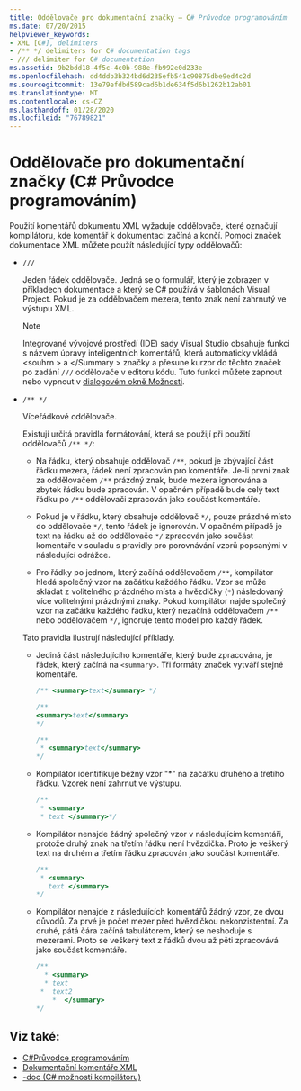 ```yaml
---
title: Oddělovače pro dokumentační značky – C# Průvodce programováním
ms.date: 07/20/2015
helpviewer_keywords:
- XML [C#], delimiters
- /** */ delimiters for C# documentation tags
- /// delimiter for C# documentation
ms.assetid: 9b2bdd18-4f5c-4c0b-988e-fb992e0d233e
ms.openlocfilehash: dd4ddb3b324bd6d235efb541c90875dbe9ed4c2d
ms.sourcegitcommit: 13e79efdbd589cad6b1de634f5d6b1262b12ab01
ms.translationtype: MT
ms.contentlocale: cs-CZ
ms.lasthandoff: 01/28/2020
ms.locfileid: "76789821"
---
```

# <a name="delimiters-for-documentation-tags-c-programming-guide"></a>Oddělovače pro dokumentační značky (C# Průvodce programováním)

Použití komentářů dokumentu XML vyžaduje oddělovače, které označují kompilátoru, kde komentář k dokumentaci začíná a končí. Pomocí značek dokumentace XML můžete použít následující typy oddělovačů:

- `///`

  Jeden řádek oddělovače. Jedná se o formulář, který je zobrazen v příkladech dokumentace a který se C# používá v šablonách Visual Project. Pokud je za oddělovačem mezera, tento znak není zahrnutý ve výstupu XML.

  > [!NOTE]
  > Integrované vývojové prostředí (IDE) sady Visual Studio obsahuje funkci s názvem úpravy inteligentních komentářů, která automaticky vkládá \<souhrn > a \</Summary > značky a přesune kurzor do těchto značek po zadání `///` oddělovače v editoru kódu. Tuto funkci můžete zapnout nebo vypnout v [dialogovém okně Možnosti](/visualstudio/ide/reference/options-text-editor-csharp-advanced).
  
- `/** */`

  Víceřádkové oddělovače.

  Existují určitá pravidla formátování, která se použijí při použití oddělovačů `/** */`:
  
  - Na řádku, který obsahuje oddělovač `/**`, pokud je zbývající část řádku mezera, řádek není zpracován pro komentáře. Je-li první znak za oddělovačem `/**` prázdný znak, bude mezera ignorována a zbytek řádku bude zpracován. V opačném případě bude celý text řádku po `/**` oddělovači zpracován jako součást komentáře.

  - Pokud je v řádku, který obsahuje oddělovač `*/`, pouze prázdné místo do oddělovače `*/`, tento řádek je ignorován. V opačném případě je text na řádku až do oddělovače `*/` zpracován jako součást komentáře v souladu s pravidly pro porovnávání vzorů popsanými v následující odrážce.
  
  - Pro řádky po jednom, který začíná oddělovačem `/**`, kompilátor hledá společný vzor na začátku každého řádku. Vzor se může skládat z volitelného prázdného místa a hvězdičky (`*`) následovaný více volitelnými prázdnými znaky. Pokud kompilátor najde společný vzor na začátku každého řádku, který nezačíná oddělovačem `/**` nebo oddělovačem `*/`, ignoruje tento model pro každý řádek.

  Tato pravidla ilustrují následující příklady.

  - Jediná část následujícího komentáře, který bude zpracována, je řádek, který začíná na `<summary>`. Tři formáty značek vytváří stejné komentáře.

    ```csharp
    /** <summary>text</summary> */

    /**
    <summary>text</summary>
    */

    /**
     * <summary>text</summary>
    */
    ```

  - Kompilátor identifikuje běžný vzor "\*" na začátku druhého a třetího řádku. Vzorek není zahrnut ve výstupu.

    ```csharp
    /**
     * <summary>
     * text </summary>*/
    ```

  - Kompilátor nenajde žádný společný vzor v následujícím komentáři, protože druhý znak na třetím řádku není hvězdička. Proto je veškerý text na druhém a třetím řádku zpracován jako součást komentáře.

    ```csharp
    /**
     * <summary>
       text </summary>
    */
    ```

  - Kompilátor nenajde z následujících komentářů žádný vzor, ze dvou důvodů. Za prvé je počet mezer před hvězdičkou nekonzistentní. Za druhé, pátá čára začíná tabulátorem, který se neshoduje s mezerami. Proto se veškerý text z řádků dvou až pěti zpracovává jako součást komentáře.

    <!-- markdownlint-disable MD010 -->
    ```csharp
    /**
      * <summary>
      * text
     *  text2
        *  </summary>
    */
    ```
    <!-- markdownlint-enable MD010 -->

## <a name="see-also"></a>Viz také:

- [C#Průvodce programováním](../index.md)
- [Dokumentační komentáře XML](./index.md)
- [-doc (C# možnosti kompilátoru)](../../language-reference/compiler-options/doc-compiler-option.md)
